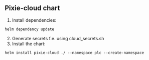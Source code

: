 Pixie-cloud chart
---
1. Install dependencies:
```
helm dependency update
```
2. Generate secrets f.e. using cloud_secrets.sh
3. Install the chart:
```
helm install pixie-cloud ./ --namespace plc --create-namespace
```